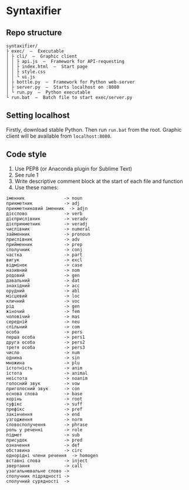 # Syntaxifier

## Repo structure
```
syntaxifier/
├ exec/  —  Executable
│ ├ cli/  —  Graphic client
│ │ ├ api.js  —  Framework for API-requesting
│ │ ├ index.html  —  Start page
│ │ ├ style.css
│ │ └ ui.js
│ ├ bottle.py  —  Framework for Python web-server
│ ├ server.py  —  Starts localhost on :8080
│ └ run.py  —  Python executable
└ run.bat  —  Batch file to start exec/server.py
```

## Setting localhost
Firstly, download stable Python.
Then run `run.bat` from the root.
Graphic client will be available from `localhost:8080`.

## Code style
1. Use PEP8 (or Anaconda plugin for Sublime Text)
2. See rule 1
3. Write descriptive comment block at the start of each file and function
4. Use these names:
```
іменник               -> noun
прикметник            -> adj
прикметниковий іменник  -> adjn
дієслово              -> verb
дієприслівник         -> veradv
дієприкметник         -> veradj
числівник             -> numeral
займенник             -> pronoun
прислівник            -> adv
прийменник            -> prep
сполучник             -> conj
частка                -> part
вигук                 -> excl
відмінок              -> case
називний              -> nom
родовий               -> gen
давальний             -> dat
знахідний             -> acc
орудний               -> abl
місцевий              -> loc
кличний               -> voc
рід                   -> gen
жіночий               -> fem
чоловічий             -> mas
середній              -> neu
спільний              -> com
особа                 -> pers
перша особа           -> pers1
друга особа           -> pers2
третя особа           -> pers3
число                 -> num
однина                -> sin
множина               -> plu
істотність            -> anim
істота                -> animal
неістота              -> noanim
голосний звук         -> vow
приголосний звук      -> con
основа слова          -> base
корінь                -> root
суфікс                -> suff
префікс               -> pref
закінчення            -> end
узгодження            -> norm
словосполучення       -> phrase
роль у реченні        -> role
підмет                -> sub
присудок              -> pred
означення             -> def
обставина             -> circ
однорідні члени речення  -> homogen
вставні слова         -> inject
звертання             -> call
узагальнювальне слово ->
сполучник підрядності ->
сполучний сурядності  ->

```
